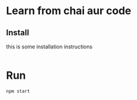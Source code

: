 # Learn from chai aur code

## Install

this is some installation instructions

```bash install
```

# Run

```bash
npm start
```
